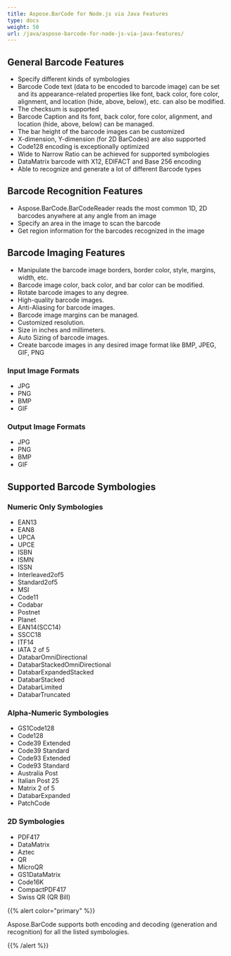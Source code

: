 ```yaml
---
title: Aspose.BarCode for Node.js via Java Features
type: docs
weight: 50
url: /java/aspose-barcode-for-node-js-via-java-features/
---
```


## **General Barcode Features**
- Specify different kinds of symbologies
- Barcode Code text (data to be encoded to barcode image) can be set and its appearance-related properties like font, back color, fore color, alignment, and location (hide, above, below), etc. can also be modified.
- The checksum is supported
- Barcode Caption and its font, back color, fore color, alignment, and location (hide, above, below) can be managed.
- The bar height of the barcode images can be customized
- X-dimension, Y-dimension (for 2D BarCodes) are also supported
- Code128 encoding is exceptionally optimized
- Wide to Narrow Ratio can be achieved for supported symbologies
- DataMatrix barcode with X12, EDIFACT and Base 256 encoding
- Able to recognize and generate a lot of different Barcode types

## **Barcode Recognition Features**
- Aspose.BarCode.BarCodeReader reads the most common 1D, 2D barcodes anywhere at any angle from an image
- Specify an area in the image to scan the barcode
- Get region information for the barcodes recognized in the image

## **Barcode Imaging Features**
- Manipulate the barcode image borders, border color, style, margins, width, etc.
- Barcode image color, back color, and bar color can be modified.
- Rotate barcode images to any degree.
- High-quality barcode images.
- Anti-Aliasing for barcode images.
- Barcode image margins can be managed.
- Customized resolution.
- Size in inches and millimeters.
- Auto Sizing of barcode images.
- Create barcode images in any desired image format like BMP, JPEG, GIF, PNG

### **Input Image Formats**
- JPG
- PNG
- BMP
- GIF
### **Output Image Formats**
- JPG
- PNG
- BMP
- GIF

## **Supported Barcode Symbologies**
### **Numeric Only Symbologies**
- EAN13
- EAN8
- UPCA
- UPCE
- ISBN
- ISMN
- ISSN
- Interleaved2of5
- Standard2of5
- MSI
- Code11
- Codabar
- Postnet
- Planet
- EAN14(SCC14)
- SSCC18
- ITF14
- IATA 2 of 5
- DatabarOmniDirectional
- DatabarStackedOmniDirectional
- DatabarExpandedStacked
- DatabarStacked
- DatabarLimited
- DatabarTruncated
### **Alpha-Numeric Symbologies**
- GS1Code128
- Code128
- Code39 Extended
- Code39 Standard
- Code93 Extended
- Code93 Standard
- Australia Post
- Italian Post 25
- Matrix 2 of 5
- DatabarExpanded
- PatchCode
### **2D Symbologies**
- PDF417
- DataMatrix
- Aztec
- QR
- MicroQR
- GS1DataMatrix
- Code16K
- CompactPDF417
- Swiss QR (QR Bill)

{{% alert color="primary" %}} 

Aspose.BarCode supports both encoding and decoding (generation and recognition) for all the listed symbologies.

{{% /alert %}} 